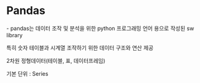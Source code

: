 # Pandas

\- pandas는 데이터 조작 및 분석을 위한 python 프로그래밍 언어 용으로 작성된 sw library

  특히 숫자 테이블과 시계열 조작하기 위한 데이터 구조와 연산 제공



2차원 정형데이터(테이블, 표, 데이터프레임)

기본 단위 : Series

